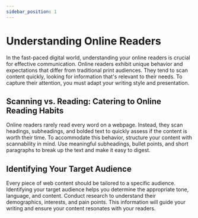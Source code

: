 ```yaml
---
sidebar_position: 1
---
```


# Understanding Online Readers 

In the fast-paced digital world, understanding your online readers is crucial for effective communication. Online readers exhibit unique behavior and expectations that differ from traditional print audiences. They tend to scan content quickly, looking for information that's relevant to their needs. To capture their attention, you must adapt your writing style and presentation.  

## Scanning vs. Reading: Catering to Online Reading Habits 

Online readers rarely read every word on a webpage. Instead, they scan headings, subheadings, and bolded text to quickly assess if the content is worth their time. To accommodate this behavior, structure your content with scannability in mind. Use meaningful subheadings, bullet points, and short paragraphs to break up the text and make it easy to digest. 

## Identifying Your Target Audience 

Every piece of web content should be tailored to a specific audience. Identifying your target audience helps you determine the appropriate tone, language, and content. Conduct research to understand their demographics, interests, and pain points. This information will guide your writing and ensure your content resonates with your readers. 